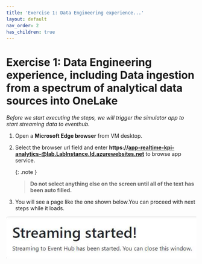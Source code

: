 ```yaml
---
title: 'Exercise 1: Data Engineering experience...'
layout: default
nav_order: 2
has_children: true
---
```


# Exercise 1: Data Engineering experience, including Data ingestion from a spectrum of analytical data sources into OneLake

*Before we start executing the steps, we will trigger the simulator app to start streaming data to eventhub.*

1. Open a **Microsoft Edge browser** from VM desktop.

2. Select the browser url field and enter **https://app-realtime-kpi-analytics-@lab.LabInstance.Id.azurewebsites.net** to browse app service.

	{: .note }
	> **Do not select anything else on the screen until all of the text has been auto filled.**

3. You will see a page like the one shown below.You can proceed with next steps while it loads.

![dsm8974d.jpg](../media/instructions249094/dsm8974d.jpg)

